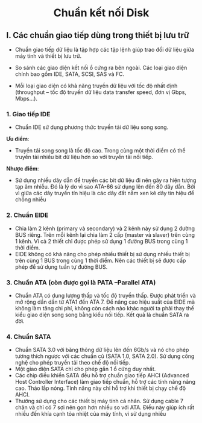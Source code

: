 <h1 align="center">Chuẩn kết nối Disk</h1>

## I. Các chuẩn giao tiếp dùng trong thiết bị lưu trữ

- Chuẩn giao tiếp dữ liệu là tập hợp các tập lệnh giúp trao đổi dữ liệu giữa máy tính và thiết bị lưu trữ.

- So sánh các giao diện kết nối ổ cứng ra bên ngoài. Các loại giao diện chính bao gồm IDE, SATA, SCSI, SAS và FC.

- Mỗi loại giao diện có khả năng truyền dữ liệu với tốc độ nhất định (throughput – tốc độ truyền dữ liệu data transfer speed, đơn vị Gbps, Mbps…).

### 1. Giao tiếp IDE
- Chuẩn IDE sử dụng phương thức truyền tải dữ liệu song song.

**Ưu điểm**:
- Truyền tải song song là tốc độ cao. Trong cùng một thời điểm có thể truyền tải nhiều bit dữ liệu hơn so với truyền tải nối tiếp.

**Nhược điểm**:
- Sử dụng nhiều dây dẫn để truyền các bit dữ liệu đi nên gây ra hiện tượng tạp âm nhiễu. Đó là lý do vì sao ATA-66 sử dụng lên đến 80 dây dẫn. Bởi vì giữa các dây truyền tín hiệu là các dây đất nằm xen kẽ dây tín hiệu để chống nhiễu

### 2. Chuẩn EIDE
- Chia làm 2 kênh (primary và secondary) và 2 kênh này sử dụng 2 đường BUS riêng. Trên mỗi kênh lại chia làm 2 cấp (master và slaver) trên cùng 1 kênh. Vì cả 2 thiết chỉ được phép sử dụng 1 đường BUS trong cùng 1 thời điểm.
- EIDE không có khả năng cho phép nhiều thiết bị sử dụng nhiều thiết bị trên cùng 1 BUS trong cùng 1 thời điểm. Nên các thiết bị sẽ được cấp phép để sử dụng tuần tự đường BUS.

### 3. Chuẩn ATA (còn được gọi là PATA –Parallel ATA)
- Chuẩn ATA có dung lượng thấp và tốc độ truyền thấp. Được phát triển và mở rộng dần dần từ ATA1 đến ATA 7. Để nâng cao hiệu suất của EIDE mà không làm tăng chi phí, không còn cách nào khác người ta phải thay thế kiểu giao diện song song bằng kiểu nối tiếp. Kết quả là chuẩn SATA ra đời.

### 4. Chuẩn SATA
- Chuẩn SATA 3.0 với băng thông dữ liệu lên đến 6Gb/s và nó cho phép tương thích ngược với các chuẩn cũ (SATA 1.0, SATA 2.0). Sử dụng công nghệ cho phép truyền tải theo chế độ nối tiếp.
- Một giao diện SATA chỉ cho phép gắn 1 ổ cứng duy nhất.
- Các chip điều khiển SATA đều hỗ trợ chuẩn giao tiếp AHCI (Advanced Host Controller Interface) làm giao tiếp chuẩn, hỗ trợ các tính năng nâng cao. Tháo lắp nóng. Tính năng này chỉ hỗ trợ khi thiết bị chạy chế độ AHCI.
- Thường sử dụng cho các thiết bị máy tính cá nhân. Sử dụng cable 7 chân và chỉ có 7 sợi nên gọn hơn nhiều so với ATA. Điều này giúp ích rất nhiều đến khía cạnh tỏa nhiệt của máy tính, vì sử dụng nhiều